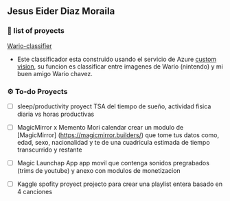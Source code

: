## Jesus Eider Diaz Moraila 

### 🚀 list of proyects 

[Wario-classifier](https://www.wario-classifier.tech/)

- Este classificador esta construido usando el servicio de Azure [custom vision](https://www.customvision.ai), su funcion es classificar entre imagenes de Wario (nintendo) y mi buen amigo Wario chavez.




### ⚙️ To-do Proyects 

- [ ] sleep/productivity proyect
TSA del tiempo de sueño, actividad fisica diaria vs horas productivas
- [ ] MagicMirror x Memento Mori calendar 
crear un modulo de [MagicMirror] (https://magicmirror.builders/) que tome tus datos como, edad, sexo, nacionalidad y te de una cuadricula estimada de tiempo transcurrido y restante
- [ ] Magic Launchap App
app movil que contenga sonidos pregrabados (trims de youtube) y anexo con modulos de monetizacion 

- [ ] Kaggle spofity proyect 
projecto para crear una playlist entera basado en 4 canciones

